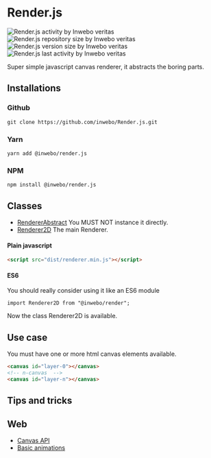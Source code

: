 # Render.js
<img title="Discover Render.js activity on github by Inwebo veritas" alt="Render.js activity by Inwebo veritas" src="https://img.shields.io/github/commit-activity/w/inwebo/Render.js">
<img title="Discover Render.js repository on github by Inwebo veritas" alt="Render.js repository size by Inwebo veritas" src="https://img.shields.io/github/repo-size/inwebo/Render.js?logo=Render.js">
<img title="Render.js version on github" alt="Render.js version size by Inwebo veritas" src="https://img.shields.io/github/package-json/v/inwebo/Render.js?logo=Render.js">
<img title="Render.js version last commit by Inwebo veritas on github" alt="Render.js last activity by Inwebo veritas" src="https://img.shields.io/github/last-commit/inwebo/Render.js">

Super simple javascript canvas renderer, it abstracts the boring parts.

## Installations

### Github
```shell script
git clone https://github.com/inwebo/Render.js.git
```

### Yarn
```shell script
yarn add @inwebo/render.js
```
### NPM
```shell script
npm install @inwebo/render.js
```

## Classes
* [RendererAbstract](src/RendererAbstract.js) You MUST NOT instance it directly.
* [Renderer2D](src/Renderer2D.js) The main Renderer.

#### Plain javascript

```html
<script src="dist/renderer.min.js"></script>
```

#### ES6

You should really consider using it like an ES6 module

```ecmascript 6
import Renderer2D from "@inwebo/render";
```
Now the class Renderer2D is available.

## Use case

You must have one or more html canvas elements available.

```html
<canvas id="layer-0"></canvas>
<!-- n-canvas  -->
<canvas id="layer-n"></canvas>
```


## Tips and tricks

## Web
* [Canvas API](https://developer.mozilla.org/en-US/docs/Web/API/Canvas_API)
* [Basic animations](https://developer.mozilla.org/en-US/docs/Web/API/Canvas_API/Tutorial/Basic_animations)
